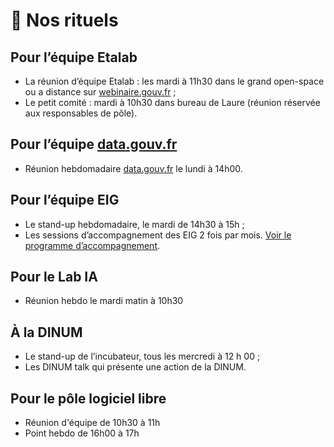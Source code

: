 # 🤝 Nos rituels

## **Pour l’équipe Etalab**

* La réunion d’équipe Etalab : les mardi à 11h30 dans le grand open-space ou a distance sur [webinaire.gouv.fr](http://webinaire.gouv.fr) ;
* Le petit comité : mardi à 10h30 dans bureau de Laure (réunion réservée aux responsables de pôle).

## **Pour l’équipe** [**data.gouv.fr**](https://www.data.gouv.fr/fr/)

* Réunion hebdomadaire [data.gouv.fr](http://data.gouv.fr) le lundi à 14h00.

## **Pour l’équipe EIG**

* Le stand-up hebdomadaire, le mardi de 14h30 à 15h ;
* Les sessions d’accompagnement des EIG 2 fois par mois. [Voir le programme d’accompagnement](https://github.com/entrepreneur-interet-general/eig-link/blob/master/accompagnement.md).

## Pour le Lab IA

* Réunion hebdo le mardi matin à 10h30

## **À la DINUM**

* Le stand-up de l’incubateur, tous les mercredi à 12 h 00 ;
* Les DINUM talk qui présente une action de la DINUM.

## Pour le pôle logiciel libre

* Réunion d'équipe de 10h30 à 11h
* Point hebdo de 16h00 à 17h
